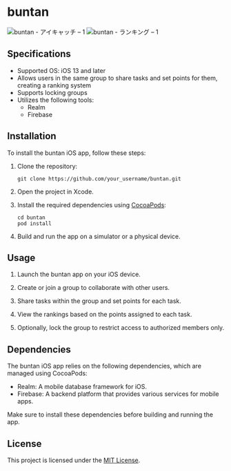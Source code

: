 # buntan

![buntan - アイキャッチ – 1](https://user-images.githubusercontent.com/72324850/202838396-1a94e068-6264-488b-bbff-452c0bd3ac67.png)
![buntan - ランキング – 1](https://user-images.githubusercontent.com/72324850/202838398-e4652a4b-536f-493a-bac0-519c56b3ad11.png)

## Specifications
- Supported OS: iOS 13 and later
- Allows users in the same group to share tasks and set points for them, creating a ranking system
- Supports locking groups
- Utilizes the following tools:
  - Realm
  - Firebase

## Installation
To install the buntan iOS app, follow these steps:

1. Clone the repository:
   ```
   git clone https://github.com/your_username/buntan.git
   ```

2. Open the project in Xcode.

3. Install the required dependencies using [CocoaPods](https://cocoapods.org/):
   ```
   cd buntan
   pod install
   ```

4. Build and run the app on a simulator or a physical device.

## Usage
1. Launch the buntan app on your iOS device.

2. Create or join a group to collaborate with other users.

3. Share tasks within the group and set points for each task.

4. View the rankings based on the points assigned to each task.

5. Optionally, lock the group to restrict access to authorized members only.

## Dependencies
The buntan iOS app relies on the following dependencies, which are managed using CocoaPods:

- Realm: A mobile database framework for iOS.
- Firebase: A backend platform that provides various services for mobile apps.

Make sure to install these dependencies before building and running the app.

## License
This project is licensed under the [MIT License](LICENSE).
